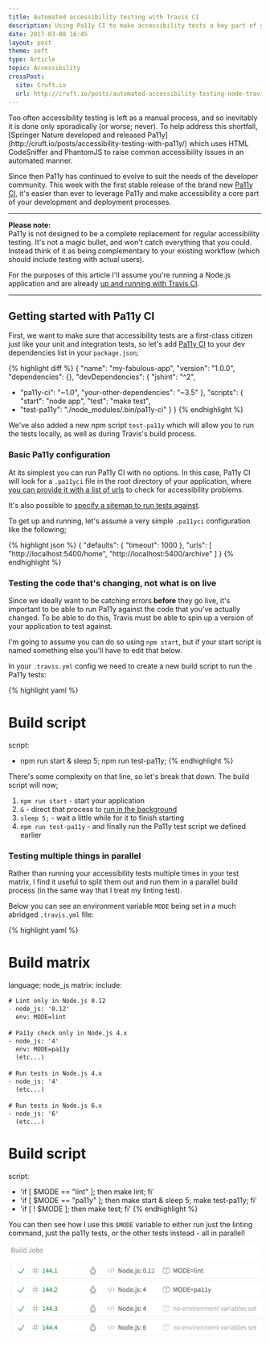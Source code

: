 ```yaml
---
title: Automated accessibility testing with Travis CI
description: Using Pa11y CI to make accessibility tests a key part of your Node.js application's development
date: 2017-03-08 16:45
layout: post
theme: soft
type: Article
topic: Accessibility
crossPost:
  site: Cruft.io
  url: http://cruft.io/posts/automated-accessibility-testing-node-travis-ci-pa11y/
---
```


<div class="gutters" markdown="1">
Too often accessibility testing is left as a manual process, and so inevitably it is done only sporadically (or worse; never).  To help address this shortfall, [Springer Nature developed and released Pa11y](http://cruft.io/posts/accessibility-testing-with-pa11y/) which uses HTML CodeSniffer and PhantomJS to raise common accessibility issues in an automated manner.

Since then Pa11y has continued to evolve to suit the needs of the developer community.  This week with the first stable release of the brand new [Pa11y CI], it's easier than ever to leverage Pa11y and make accessibility a core part of your development and deployment processes.

---
**Please note:**  
Pa11y is not designed to be a complete replacement for regular accessibility testing. It's not a magic bullet, and won't catch everything that you could. Instead think of it as being complementary to your existing workflow (which should include testing with actual users).

For the purposes of this article I'll assume you're running a Node.js application and are already [up and running with Travis CI](https://docs.travis-ci.com/user/getting-started/).

---

## Getting started with Pa11y CI

First, we want to make sure that accessibility tests are a first-class citizen just like your unit and integration tests, so let's add [Pa11y CI] to your dev dependencies list in your `package.json`;

{% highlight diff %}
{
  "name": "my-fabulous-app",
  "version": "1.0.0",
  "dependencies": {},
  "devDependencies": {
    "jshint": "^2",
+   "pa11y-ci": "~1.0",
    "your-other-dependencies": "~3.5"
  },
  "scripts": {
    "start": "node app",
    "test": "make test",
+   "test-pa11y": "./node_modules/.bin/pa11y-ci"
  }
}
{% endhighlight %}

We've also added a new npm script `test-pa11y` which will allow you to run the tests locally, as well as during Travis's build process.


### Basic Pa11y configuration

At its simplest you can run Pa11y CI with no options.  In this case, Pa11y CI will look for a `.pa11yci` file in the root directory of your application, where [you can provide it with a list of urls](https://github.com/pa11y/ci#configuration) to check for accessibility problems.

It's also possible to [specify a sitemap to run tests against](https://github.com/pa11y/ci#sitemaps).

To get up and running, let's assume a very simple `.pa11yci` configuration like the following;

{% highlight json %}
{
  "defaults": {
    "timeout": 1000
  },
  "urls": [
    "http://localhost:5400/home",
    "http://localhost:5400/archive"
  ]
}
{% endhighlight %}

### Testing the code that's changing, not what is on live

Since we ideally want to be catching errors **before** they go live, it's important to be able to run Pa11y against the code that you've actually changed.  To be able to do this, Travis must be able to spin up a version of your application to test against.

I'm going to assume you can do so using `npm start`, but if your start script is named something else you'll have to edit that below.

In your `.travis.yml` config we need to create a new build script to run the Pa11y tests:

{% highlight yaml %}
# Build script
script: 
  - npm run start & sleep 5; npm run test-pa11y;
{% endhighlight %}

There's some complexity on that line, so let's break that down.  The build script will now;

1. `npm run start` - start your application
1. `&` - direct that process to [run in the background](http://bashitout.com/2013/05/18/Ampersands-on-the-command-line.html)
1. `sleep 5;` - wait a little while for it to finish starting
1. `npm run test-pa11y` - and finally run the Pa11y test script we defined earlier

### Testing multiple things in parallel

Rather than running your accessibility tests multiple times in your test matrix, I find it useful to split them out and run them in a parallel build process (in the same way that I treat my linting test).

Below you can see an environment variable `MODE` being set in a much abridged `.travis.yml` file:

{% highlight yaml %}
# Build matrix
language: node_js
matrix:
  include:

    # Lint only in Node.js 0.12
    - node_js: '0.12'
      env: MODE=lint

    # Pa11y check only in Node.js 4.x
    - node_js: '4'
      env: MODE=pa11y
      (etc...)

    # Run tests in Node.js 4.x
    - node_js: '4'
      (etc...)

    # Run tests in Node.js 6.x
    - node_js: '6'
      (etc...)

# Build script
script:
  - 'if [ $MODE == "lint" ]; then make lint; fi'
  - 'if [ $MODE == "pa11y" ]; then make start & sleep 5; make test-pa11y; fi'
  - 'if [ ! $MODE ]; then make test; fi'
{% endhighlight %}

You can then see how I use this `$MODE` variable to either run just the linting command, just the pa11y tests, or the other tests instead - all in parallel!

![Screenshot of Travis showing 4 parallel build jobs][screenshot-builds]
</div>

[Pa11y CI]: https://github.com/pa11y/ci
[screenshot-builds]: /resources/images/automated-accessibility-testing-node-travis-ci-pa11y/builds.png
